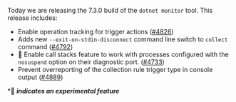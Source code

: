 Today we are releasing the 7.3.0 build of the `dotnet monitor` tool. This release includes:

- Enable operation tracking for trigger actions ([#4826](https://github.com/dotnet/dotnet-monitor/pull/4826))
- Adds new `--exit-on-stdin-disconnect` command line switch to `collect` command ([#4792](https://github.com/dotnet/dotnet-monitor/pull/4792))
- 🔬 Enable call stacks feature to work with processes configured with the `nosuspend` option on their diagnostic port. ([#4733](https://github.com/dotnet/dotnet-monitor/pull/4733))
- Prevent overreporting of the collection rule trigger type in console output ([#4889](https://github.com/dotnet/dotnet-monitor/pull/4889))

\*🔬 **_indicates an experimental feature_**